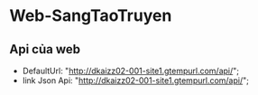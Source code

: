 # Web-SangTaoTruyen
## Api của web

- DefaultUrl: "http://dkaizz02-001-site1.gtempurl.com/api/";
- link Json Api: "http://dkaizz02-001-site1.gtempurl.com/api/";

